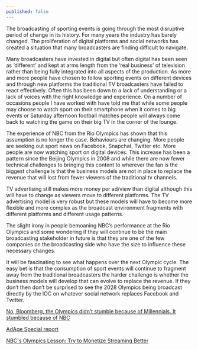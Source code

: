```yaml
---
published: false
---
```


The broadcasting of sporting events is going through the most disruptive period of change in its history. For many years the industry has barely changed. The proliferation of digital platforms and social networks has created a situation that many broadcasters are finding difficult to navigate.

Many broadcasters have invested in digital but often digital has been seen as ‘different’ and kept at arms length from the ‘real business’ of television rather than being fully integrated into all aspects of the production. As more and more people have chosen to follow sporting events on different devices and through new platforms the traditional TV broadcasters have failed to react effectively. Often this has been down to a lack of understanding or a lack of voices with the right knowledge and experience. On a number of occasions people I have worked with have told me that while some people may choose to watch sport on their smartphone when it comes to big events or Saturday afternoon football matches people will always come back to watching the game on their big TV in the corner of the lounge.

The experience of NBC from the Rio Olympics has shown that this assumption is no longer the case. Behaviours are changing. More people are seeking out sport news on Facebook, Snapchat, Twitter etc. More people are now watching sport on digital devices. This increase has been a pattern since the Beijing Olympics in 2008 and while there are now fewer technical challenges to bringing this content to wherever the fan is the biggest challenge is that the business models are not in place to replace the revenue that will lost from fewer viewers of the traditional tv channels.

TV advertising still makes more money per ad/view than digital although this will have to change as viewers move to different platforms. The TV advertising model is very robust but these models will have to become more flexible and more complex as the broadcast environment fragments with different platforms and different usage patterns.

The slight irony in people bemoaning NBC’s performance at the Rio Olympics and some wondering if they will continue to be the main broadcasting stakeholder in future is that they are one of the few companies on the broadcasting side who have the size to influence these necessary changes.

It will be fascinating to see what happens over the next Olympic cycle. The easy bet is that the consumption of sport events will continue to fragment away from the traditional broadcasters the harder challenge is whether the business models will develop that can evolve to replace the revenue. If they don’t then don’t be surprised to see the 2028 Olympics being broadcast directly by the IOC on whatever social network replaces Facebook and Twitter.

[No, Bloomberg, the Olympics didn’t stumble because of Millennials. It stumbled because of NBC](https://medium.com/@brentonhenry/no-bloomberg-the-olympics-didnt-stumble-because-of-millenials-it-stumbled-because-of-nbc-17435801e8#.dte91l4i0)

[AdAge Special report](http://adage.com/article/special-report-the-olympics/nightmare-rio/305594/)

[NBC's Olympics Lesson: Try to Monetize Streaming Better](http://www.hollywoodreporter.com/news/olympics-tv-ratings-rio-2016-922345)